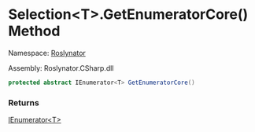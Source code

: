# Selection\<T>\.GetEnumeratorCore\(\) Method

Namespace: [Roslynator](../../README.md)

Assembly: Roslynator\.CSharp\.dll

```csharp
protected abstract IEnumerator<T> GetEnumeratorCore()
```

### Returns

[IEnumerator\<T>](https://docs.microsoft.com/en-us/dotnet/api/system.collections.generic.ienumerator-1)


